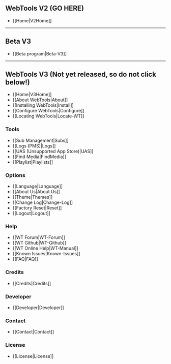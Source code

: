 ## WebTools V2 (GO HERE)
* [[Home|V2Home]]

***
## Beta V3
* [[Beta program|Beta-V3]]

***
## WebTools V3 (Not yet released, so do not click below!)
* [[Home|V3Home]]
* [[About WebTools|About]]
* [[Installing WebTools|Install]]
* [[Configure WebTools|Configure]]
* [[Locating WebTools|Locate-WT]]

### Tools
* [[Sub Management|Subs]]
* [[Logs (PMS)|Logs]]
* [[UAS (Unsupported App Store)|UAS]]
* [[Find Media|FindMedia]]
* [[Playlist|Playlists]]

### Options
* [[Language|Language]]
* [[About Us|About Us]]
* [[Theme|Themes]]
* [[Change Log|Change-Log]]
* [[Factory Reset|Reset]]
* [[Logout|Logout]]

### Help
* [[WT Forum|WT-Forum]]
* [[WT Github|WT-Github]]
* [[WT Online Help|WT-Manual]]
* [[Known Issues|Known-Issues]]
* [[FAQ|FAQ]]

### Credits
* [[Credits|Credits]]

### Developer
* [[Developer|Developer]]

### Contact
* [[Contact|Contact]]

### License
* [[License|License]]